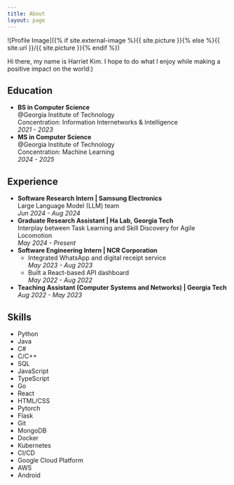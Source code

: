 ```yaml
---
title: About
layout: page
---
```

![Profile Image]({% if site.external-image %}{{ site.picture }}{% else %}{{ site.url }}/{{ site.picture }}{% endif %})

<p>Hi there, my name is Harriet Kim. I hope to do what I enjoy while making a positive impact on the world:)</p>

<h2> <i class="fa-solid fa-school"></i> Education</h2>

<ul class="education-list">
    <li>
        <strong>BS in Computer Science</strong> <br>
        <span>@Georgia Institute of Technology</span> <br>
        <span>Concentration: Information Internetworks & Intelligence</span> <br>
        <em>2021 - 2023</em>
    </li>
    <li>
        <strong>MS in Computer Science</strong> <br>
        <span>@Georgia Institute of Technology</span> <br>
        <span>Concentration: Machine Learning</span> <br>
        <em>2024 - 2025</em>
    </li>
</ul>

<h2><i class="fas fa-briefcase"></i> Experience</h2>

<ul class="experience-list">
    <li>
        <strong>Software Research Intern | Samsung Electronics</strong> <br>
        <span>Large Language Model (LLM) team</span> <br>
        <em>Jun 2024 - Aug 2024</em>
    </li>
    <li>
        <strong>Graduate Research Assistant | Ha Lab, Georgia Tech</strong> <br>
        <span>Interplay between Task Learning and Skill Discovery for Agile Locomotion</span> <br>
        <em>May 2024 - Present</em>
    </li>
    <li>
        <strong>Software Engineering Intern | NCR Corporation</strong> <br>
        <ul>
            <li>
                <span>Integrated WhatsApp and digital receipt service</span> <br>
                <em>May 2023 - Aug 2023</em>
            </li>
            <li>
                <span>Built a React-based API dashboard</span> <br>
                <em>May 2022 - Aug 2022</em>
            </li>
        </ul>
    </li>
    <li>
        <strong>Teaching Assistant (Computer Systems and Networks) | Georgia Tech</strong> <br>
        <em>Aug 2022 - May 2023</em>
    </li>
</ul>


<h2><i class="fa-solid fa-screwdriver-wrench"></i> Skills</h2>

<ul class="skill-list">
	<li>Python</li>
	<li>Java</li>
	<li>C#</li>
	<li>C/C++</li>
	<li>SQL</li>
	<li>JavaScript</li>
	<li>TypeScript</li>
	<li>Go</li>
	<li>React</li>
	<li>HTML/CSS</li>
	<li>Pytorch</li>
	<li>Flask</li>
	<li>Git</li>
	<li>MongoDB</li>
	<li>Docker</li>
	<li>Kubernetes</li>
	<li>CI/CD</li>
	<li>Google Cloud Platform</li>
	<li>AWS</li>
	<li>Android</li>
</ul>

<!-- <h2>Projects</h2>

<ul>
	<li><a href="https://github.com/">Lorem Lorem</a></li>
	<li><a href="https://github.com/">Ipsum Dolor</a></li>
	<li><a href="https://github.com/">Dolor Lorem</a></li>
</ul> -->
